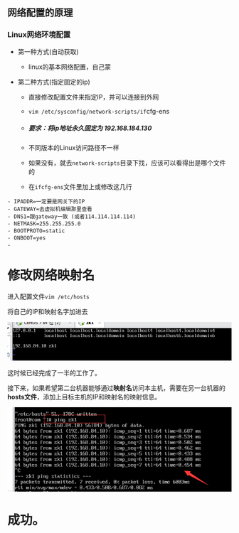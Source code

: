 ## 网络配置的原理

### Linux网络环境配置

* 第一种方式(自动获取)

  * linux的基本网络配置，自己蒙

* 第二种方式(指定固定的ip)

  * 直接修改配置文件来指定IP，并可以连接到外网

  * `vim /etc/sysconfig/network-scripts/if`cfg-ens

  * ##### 要求：将ip地址永久固定为 192.168.184.130

  * 不同版本的Linux访问路径不一样

  * 如果没有，就去`network-scripts`目录下找，应该可以看得出是哪个文件的

  * 在`ifcfg-ens`文件里加上或修改这几行

```shell
- IPADDR=一定要是网关下的IP
- GATEWAY=去虚拟机编辑那里查看
- DNS1=跟gateway一致 (或者114.114.114.114)
- NETMASK=255.255.255.0
- BOOTPROTO=static
- ONBOOT=yes
- 

```

# 修改网络映射名

进入配置文件`vim /etc/hosts`

将自己的IP和映射名字加进去

![image-20200326155019349](12.网络配置.assets/image-20200326155019349.png)

这时候已经完成了一半的工作了。

接下来，如果希望第二台机器能够通过**映射名**访问本主机，需要在另一台机器的**hosts文件**，添加上目标主机的IP和映射名的映射信息。

![image-20200326155048504](12.网络配置.assets/image-20200326155048504.png)

# 成功。


